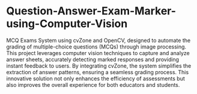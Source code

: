 # Question-Answer-Exam-Marker-using-Computer-Vision
MCQ Exams System using cvZone and OpenCV, designed to automate the grading of multiple-choice questions (MCQs) through image processing. This project leverages computer vision techniques to capture and analyze answer sheets, accurately detecting marked responses and providing instant feedback to users. By integrating cvZone, the system simplifies the extraction of answer patterns, ensuring a seamless grading process. This innovative solution not only enhances the efficiency of assessments but also improves the overall experience for both educators and students.
